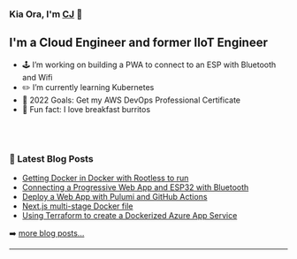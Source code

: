 ### Kia Ora, I'm [CJ][website] 🤙

<!-- [![Website](https://img.shields.io/website?label=senorgrande.github.io&style=for-the-badge&url=https%3A%2F%2Fsenorgrande.github.io)](https://senorgrande.github.io) -->

## I'm a Cloud Engineer and former IIoT Engineer

- 🕹️ I’m working on building a PWA to connect to an ESP with Bluetooth and Wifi
- ✏️ I’m currently learning Kubernetes
- 🥅 2022 Goals: Get my AWS DevOps Professional Certificate
- 🌯 Fun fact: I love breakfast burritos

<br />
<br />

### 📕 Latest Blog Posts

<!-- BLOG-POST-LIST:START -->
- [Getting Docker in Docker with Rootless to run](https://cj-hewett.medium.com/getting-docker-in-docker-with-rootless-to-run-5f91c7f6bc6?source=rss-1b88832fa9b8------2)
- [Connecting a Progressive Web App and ESP32 with Bluetooth](https://cj-hewett.medium.com/connecting-a-progressive-web-app-and-esp32-with-bluetooth-4f9fecb9c5c5?source=rss-1b88832fa9b8------2)
- [Deploy a Web App with Pulumi and GitHub Actions](https://cj-hewett.medium.com/deploy-a-web-app-with-pulumi-and-github-actions-dc6533c419b6?source=rss-1b88832fa9b8------2)
- [Next.js multi-stage Docker file](https://cj-hewett.medium.com/next-js-multi-stage-docker-file-f41454af53c1?source=rss-1b88832fa9b8------2)
- [Using Terraform to create a Dockerized Azure App Service](https://cj-hewett.medium.com/using-terraform-to-create-a-dockerized-azure-app-service-d138c2816118?source=rss-1b88832fa9b8------2)
<!-- BLOG-POST-LIST:END -->

➡️ [more blog posts...](https://medium.com/@cj-hewett)

---

<!-- <img align="left" alt="SenorGrande's Github Stats" src="https://github-readme-stats.codestackr.vercel.app/api?username=SenorGrande&show_icons=true&hide_border=true" /> -->


[website]: https://cj-hewett.medium.com/

